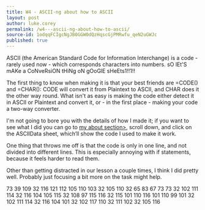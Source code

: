 ```yaml
---
title: W4 - ASCII-ng about how to ASCII
layout: post
author: luke.corey
permalink: /w4---ascii-ng-about-how-to-ascii/
source-id: 1odqqFCIgcNgJB0GGW0dQzHqscGjPMRwfu_qeN2uGWJc
published: true
---
```

ASCII (the American Standard Code for Information Interchange) is a code - rarely used now - which corresponds characters into numbers. sO lEt'S mAKe a CoNveRsiON tHiNg oN gOoGlE sHeEts1!!1!!

The first thing to know when making it is that your best friends are =CODE() and =CHAR(): CODE will convert it from Plaintext to ASCII, and CHAR does it the other way round. What isn't as easy is making the code either detect it in ASCII or Plaintext and convert it, or - in the first place - making your code a two-way converter.

I'm not going to bore you with the details of how I made it; if you want to see what I did you can go to <a href="https://megmefalrez.github.io/about/">my about section></a>, scroll down, and click on the ASCIIData sheet, which’ll show the code I used to make it work.

One thing that throws me off is that the code is only in one line, and not divided into different lines. This is especially annoying with if statements, because it feels harder to read them.

Other than getting distracted in our lesson a couple times, I think I did pretty well. Probably just focusing a bit more on the task might help.

73 39 109 32 116 121 112 105 110 103 32 105 110 32 65 83 67 73 73 32 102 111 114 32 116 104 105 115 32 108 97 115 116 32 115 101 110 116 101 110 99 101 32 102 111 114 32 116 104 101 32 102 117 110 32 111 102 32 105 116 

